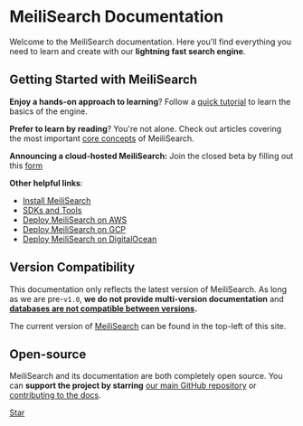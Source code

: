 # MeiliSearch Documentation

Welcome to the MeiliSearch documentation. Here you'll find everything you need to learn and create with our **lightning fast search engine**.

[<linkButton text="🚀 QUICK START"/>](/learn/getting_started/quick_start.md)

## Getting Started with MeiliSearch

**Enjoy a hands-on approach to learning**? Follow a [quick tutorial](/learn/getting_started/quick_start.md) to learn the basics of the engine.

**Prefer to learn by reading**? You're not alone. Check out articles covering the most important [core concepts](/learn/core_concepts) of MeiliSearch.

**Announcing a cloud-hosted MeiliSearch:** Join the closed beta by filling out this [form](https://meilisearch.typeform.com/to/FtnzvZfh)

**Other helpful links**:

- [Install MeiliSearch](/learn/getting_started/installation.md)
- [SDKs and Tools](/learn/what_is_meilisearch/sdks.md)
- [Deploy MeiliSearch on AWS](create/how_to/aws.md)
- [Deploy MeiliSearch on GCP](create/how_to/gcp.md)
- [Deploy MeiliSearch on DigitalOcean](create/how_to/digitalocean_droplet.md)

## Version Compatibility

This documentation only reflects the latest version of MeiliSearch. As long as we are pre-`v1.0`, **we do not provide multi-version documentation** and **[databases are not compatible between versions](create/how_to/updating.md).**

The current version of [MeiliSearch](https://github.com/meilisearch/MeiliSearch) can be found in the top-left of this site.

## Open-source

MeiliSearch and its documentation are both completely open source. You can **support the project by starring** [our main GitHub repository](https://github.com/meilisearch/MeiliSearch) or [contributing to the docs](/learn/contributing/contributing_to_docs.md).

<a class="github-button" href="https://github.com/meilisearch/MeiliSearch" data-icon="octicon-star" data-size="large" data-show-count="true" aria-label="Star meilisearch/MeiliSearch on GitHub">Star</a><!-- prettier-ignore
--><script async defer src="https://buttons.github.io/buttons.js"></script>
